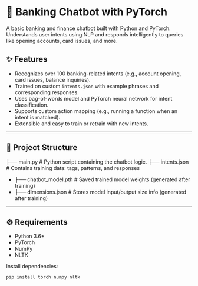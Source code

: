 # 🧠 Banking Chatbot with PyTorch

A basic banking and finance chatbot built with Python and PyTorch. Understands user intents using NLP and responds intelligently to queries like opening accounts, card issues, and more.

## ✨ Features

- Recognizes over 100 banking-related intents (e.g., account opening, card issues, balance inquiries).
- Trained on custom `intents.json` with example phrases and corresponding responses.
- Uses bag-of-words model and PyTorch neural network for intent classification.
- Supports custom action mapping (e.g., running a function when an intent is matched).
- Extensible and easy to train or retrain with new intents.

---

## 📁 Project Structure

  ├── main.py # Python script containing the chatbot logic.
  ├── intents.json # Contains training data: tags, patterns, and responses
- ├── chatbot_model.pth # Saved trained model weights (generated after training)
- ├── dimensions.json # Stores model input/output size info (generated after training)

---

## ⚙️ Requirements

- Python 3.6+
- PyTorch
- NumPy
- NLTK

Install dependencies:

```bash
pip install torch numpy nltk
